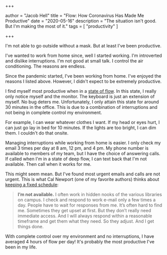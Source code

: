 +++

author = "Jacob Hell"
title = "Flow: How Coronavirus Has Made Me Productive"
date = "2020-05-16"
description = "The situation isn't good. But I'm making the most of it."
tags = [
    "productivity"
]

+++

I'm not able to go outside without a mask. But at least I've been productive.

<!--more-->

I've wanted to work from home since, well I started working. I'm introverted and dislike interruptions. I'm not good at small talk. I control the air conditioning. The reasons are endless.

Since the pandemic started, I've been working from home. I've enjoyed the reasons I listed above. However, I didn't expect to be extremely productive.

I find myself most productive when in a [state of flow](https://en.wikipedia.org/wiki/Flow_(psychology)). In this state, I really only notice myself and the monitor. The keyboard is just an extension of myself. No bug deters me. Unfortunately, I only attain this state for around 30 minutes in the office. This is due to a combination of interruptions and not being in complete control my environment.

For example, I can wear whatever clothes I want. If my head or eyes hurt, I can just go lay in bed for 10 minutes. If the lights are too bright, I can dim them. I couldn't do that onsite.

Managing interruptions while working from home is easier. I only check my email 3 times per day at 8 am, 12 pm, and 4 pm. My phone number is available to members of my team, but I have the choice of answering calls. If called when I'm in a state of deep flow, I can text back that I'm not available. Then call when it works for me. 

This might seem mean. But I've found most urgent emails and calls are not urgent. This is what Cal Newport (one of my favorite authors) thinks about [keeping a fixed schedule](https://www.calnewport.com/blog/2008/02/15/fixed-schedule-productivity-how-i-accomplish-a-large-amount-of-work-in-a-small-number-of-work-hours/):

> **I’m not available.** I often work in hidden nooks of the various libraries on campus. I check and respond to work e-mail only a few times a day. People have to wait for responses from me. It’s often hard to find me. Sometimes they get upset at first. But they don’t really need immediate access. And I will always respond within a reasonable timeframe and get them what they need. So they adjust. And I get things done.

With complete control over my environment and no interruptions, I have averaged 4 hours of flow per day!  It's probably the most productive I've been in my life. 


